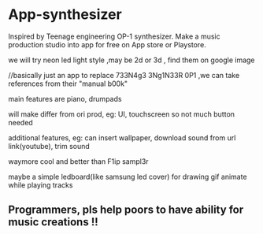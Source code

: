 # App-synthesizer
Inspired by Teenage engineering OP-1 synthesizer. Make a music production studio into app for free on App store or Playstore.

we will try neon led light style ,may be 2d or 3d , find them on google image

//basically just an app to replace 733N4g3 3Ng1N33R 0P1 ,we can take references from their "manual b00k" 

main features are piano, drumpads

will make differ from ori prod,  eg: UI, touchscreen so not much button needed

additional features, eg: can insert wallpaper, download sound from url link(youtube), trim sound

waymore cool and better than F1ip sampl3r

maybe a simple ledboard(like samsung led cover) for drawing gif animate while playing tracks

## Programmers, pls help poors to have ability for music creations !!
